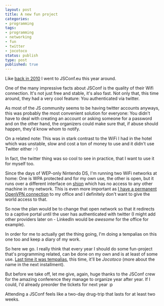 ```yaml
---
layout: post
title: A new fun project
categories:
- programming
tags:
- programming
- networking
- fun
- twitter
- jocotoco
status: publish
type: post
published: true
---
```

Like <a href="http://blip.tv/jsconfeu/by-philip-hofstetter-node-js-in-production-use-tempalias-com-4258344">back in 2010</a> I went to JSConf.eu this year around.

One of the many impressive facts about JSConf is the quality of their Wifi
connection. It's not just free and stable, it's also fast. Not only that, this
time around, they had a very cool feature: You authenticated via twitter.

As most of the JS community seems to be having twitter accounts anyways, this
was probably the most convenient solution for everyone: You didn't have to
deal with creating an account or asking someone for a password and on the
other hand, the organizers could make sure that, if abuse should happen,
they'd know whom to notify.

On a related note: This was in stark contrast to the WiFi I had in the hotel
which was unstable, slow and cost a ton of money to use and it didn't use
Twitter either :-)

In fact, the twitter thing was so cool to see in practice, that I want to use
it for myself too.

Since the days of WEP-only Nintendo DS, I'm running two WiFi networks at home:
One is WPA protected and for my own use, the other is open, but it runs over
a different interface on <a href="/2006/07/computers-under-my-command-issue-1-shion/">shion</a>
which has no access to any other machine in my network. This is even more
important as <a href="/2005/05/lots-of-fun-with-openvpn/">I have a permanent OpenVPN connection</a>
to my office and I definitely don't want to give the world access to that.

So now the plan would be to change that open network so that it redirects to a
captive portal until the user has authenticated with twitter (I might add
other providers later on - LinkedIn would be *awesome* for the office for
example).

In order for me to actually get the thing going, I'm doing a tempalias on this
one too and keep a diary of my work.

So here we go. I really think that every year I should do some fun-project
that's programming related, can be done on my own and is at least of some use.
<a href="/tags/tempalias/">Last time it was tempalias</a>, this time, it'll be
*Jocotoco* (more about the name in the next installment).

But before we take off, let me give, again, huge thanks to the JSConf crew for
the amazing conference they manage to organize year after year. If I could,
I'd already preorder the tickets for next year :p

Attending a JSConf feels like a two-day drug-trip that lasts for at least two
weeks.